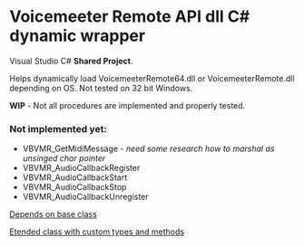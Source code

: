 # Voicemeeter Remote API dll C# dynamic wrapper
 Visual Studio C# **Shared Project**. 
 
 Helps dynamically load VoicemeeterRemote64.dll or VoicemeeterRemote.dll depending on OS. Not tested on 32 bit Windows. 
 
 **WIP** - Not all procedures are implemented and properly tested.
 ### Not implemented yet:
 * VBVMR_GetMidiMessage - *need some research how to marshal as unsinged char pointer*
 * VBVMR_AudioCallbackRegister
 * VBVMR_AudioCallbackStart
 * VBVMR_AudioCallbackStop
 * VBVMR_AudioCallbackUnregister
 
 [Depends on base class](https://github.com/A-tG/Dynamic-wrapper-for-umanaged-dll/blob/main/dll%20wrapper%20base/DllWrapperBase.cs)
 
 [Etended class with custom types and methods](https://github.com/A-tG/voicemeeter-remote-api-extended)
